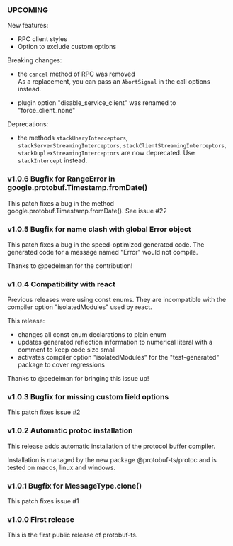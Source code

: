 

### UPCOMING

New features:

- RPC client styles
- Option to exclude custom options

Breaking changes:

- the `cancel` method of RPC was removed  
  As a replacement, you can pass an `AbortSignal` in the call options instead.

- plugin option "disable_service_client" was renamed to "force_client_none"


Deprecations:

- the methods `stackUnaryInterceptors`, `stackServerStreamingInterceptors`, 
  `stackClientStreamingInterceptors`, `stackDuplexStreamingInterceptors` are 
  now deprecated. Use `stackIntercept` instead.



### v1.0.6 Bugfix for RangeError in google.protobuf.Timestamp.fromDate()

This patch fixes a bug in the method google.protobuf.Timestamp.fromDate(). 
See issue #22


### v1.0.5 Bugfix for name clash with global Error object

This patch fixes a bug in the speed-optimized generated code.
The generated code for a message named "Error" would not compile.

Thanks to @pedelman for the contribution!


### v1.0.4 Compatibility with react

Previous releases were using const enums. They are incompatible with the compiler option "isolatedModules" used by react.

This release:

- changes all const enum declarations to plain enum
- updates generated reflection information to numerical literal with a comment to keep code size small
- activates compiler option "isolatedModules" for the "test-generated" package to cover regressions

Thanks to @pedelman for bringing this issue up!



### v1.0.3 Bugfix for missing custom field options

This patch fixes issue #2


### v1.0.2 Automatic protoc installation

This release adds automatic installation of the protocol buffer compiler.

Installation is managed by the new package @protobuf-ts/protoc and is 
tested on macos, linux and windows.


### v1.0.1 Bugfix for MessageType.clone()

This patch fixes issue #1


### v1.0.0 First release

This is the first public release of protobuf-ts.


